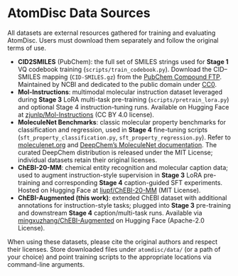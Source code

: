 # AtomDisc Data Sources

All datasets are external resources gathered for training and evaluating AtomDisc. Users must download them separately and follow the original terms of use.

- **CID2SMILES** (PubChem): the full set of SMILES strings used for **Stage 1** VQ codebook training (`scripts/train_codebook.py`). Download the CID–SMILES mapping (`CID-SMILES.gz`) from the [PubChem Compound FTP](https://ftp.ncbi.nlm.nih.gov/pubchem/Compound/Extras/). Maintained by NCBI and dedicated to the public domain under [CC0](https://creativecommons.org/publicdomain/mark/1.0/).
- **Mol-Instructions**: multimodal molecular instruction dataset leveraged during **Stage 3** LoRA multi-task pre-training (`scripts/pretrain_lora.py`) and optional Stage 4 instruction-tuning runs. Available on Hugging Face at [zjunlp/Mol-Instructions](https://huggingface.co/datasets/zjunlp/Mol-Instructions) (CC BY 4.0 license).
- **MoleculeNet Benchmarks**: classic molecular property benchmarks for classification and regression, used in **Stage 4** fine-tuning scripts (`sft_property_classification.py`, `sft_property_regression.py`). Refer to [moleculenet.org](https://moleculenet.org) and [DeepChem’s MoleculeNet documentation](https://deepchem.readthedocs.io/en/latest/moleculenet.html). The curated DeepChem distribution is released under the MIT License; individual datasets retain their original licenses.
- **ChEBI-20-MM**: chemical entity recognition and molecular caption data; used to augment instruction-style supervision in **Stage 3** LoRA pre-training and corresponding **Stage 4** caption-guided SFT experiments. Hosted on Hugging Face at [liupf/ChEBI-20-MM](https://huggingface.co/datasets/liupf/ChEBI-20-MM) (MIT License).
- **ChEBI-Augmented (this work)**: extended ChEBI dataset with additional annotations for instruction-style tasks; plugged into **Stage 3** pre-training and downstream **Stage 4** caption/multi-task runs. Available via [mingxuzhang/ChEBI-Augmented](https://huggingface.co/datasets/anonymous041/ChEBI-Augmented) on Hugging Face (Apache-2.0 License).

When using these datasets, please cite the original authors and respect their licenses. Store downloaded files under `atomdisc/data/` (or a path of your choice) and point training scripts to the appropriate locations via command-line arguments.
